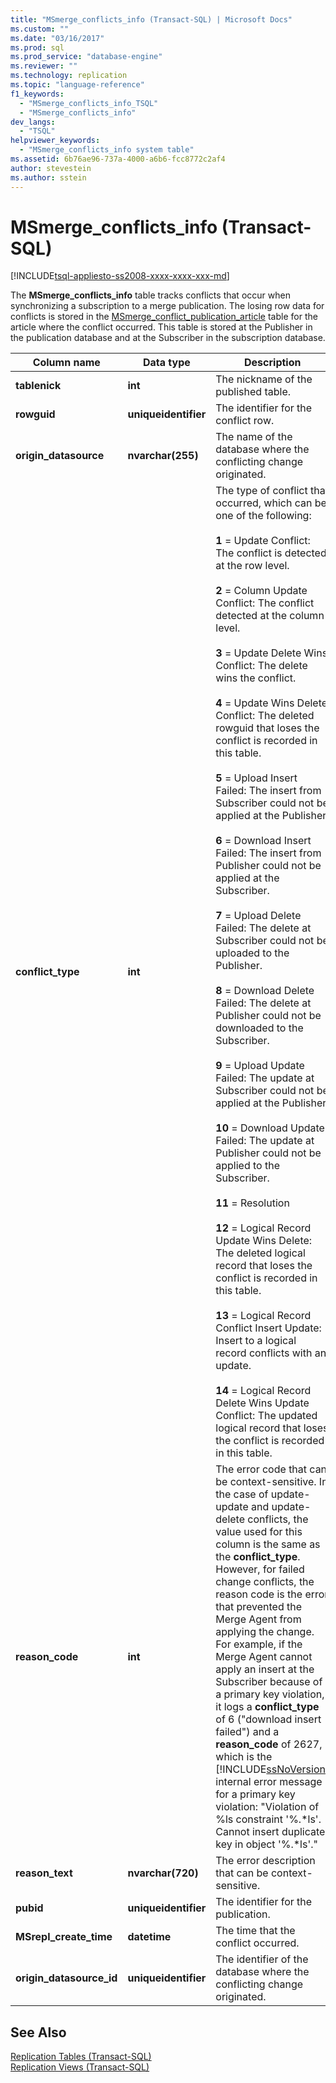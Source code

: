 ```yaml
---
title: "MSmerge_conflicts_info (Transact-SQL) | Microsoft Docs"
ms.custom: ""
ms.date: "03/16/2017"
ms.prod: sql
ms.prod_service: "database-engine"
ms.reviewer: ""
ms.technology: replication
ms.topic: "language-reference"
f1_keywords: 
  - "MSmerge_conflicts_info_TSQL"
  - "MSmerge_conflicts_info"
dev_langs: 
  - "TSQL"
helpviewer_keywords: 
  - "MSmerge_conflicts_info system table"
ms.assetid: 6b76ae96-737a-4000-a6b6-fcc8772c2af4
author: stevestein
ms.author: sstein
---
```

# MSmerge_conflicts_info (Transact-SQL)
[!INCLUDE[tsql-appliesto-ss2008-xxxx-xxxx-xxx-md](../../includes/tsql-appliesto-ss2008-xxxx-xxxx-xxx-md.md)]

  The **MSmerge_conflicts_info** table tracks conflicts that occur when synchronizing a subscription to a merge publication. The losing row data for conflicts is stored in the [MSmerge_conflict_publication_article](../../relational-databases/system-tables/msmerge-conflict-publication-article-transact-sql.md) table for the article where the conflict occurred. This table is stored at the Publisher in the publication database and at the Subscriber in the subscription database.  
  
|Column name|Data type|Description|  
|-----------------|---------------|-----------------|  
|**tablenick**|**int**|The nickname of the published table.|  
|**rowguid**|**uniqueidentifier**|The identifier for the conflict row.|  
|**origin_datasource**|**nvarchar(255)**|The name of the database where the conflicting change originated.|  
|**conflict_type**|**int**|The type of conflict that occurred, which can be one of the following:<br /><br /> **1** = Update Conflict: The conflict is detected at the row level.<br /><br /> **2** = Column Update Conflict: The conflict detected at the column level.<br /><br /> **3** = Update Delete Wins Conflict: The delete wins the conflict.<br /><br /> **4** = Update Wins Delete Conflict: The deleted rowguid that loses the conflict is recorded in this table.<br /><br /> **5** = Upload Insert Failed: The insert from Subscriber could not be applied at the Publisher.<br /><br /> **6** = Download Insert Failed: The insert from Publisher could not be applied at the Subscriber.<br /><br /> **7** = Upload Delete Failed: The delete at Subscriber could not be uploaded to the Publisher.<br /><br /> **8** = Download Delete Failed: The delete at Publisher could not be downloaded to the Subscriber.<br /><br /> **9** = Upload Update Failed: The update at Subscriber could not be applied at the Publisher.<br /><br /> **10** = Download Update Failed: The update at Publisher could not be applied to the Subscriber.<br /><br /> **11** = Resolution<br /><br /> **12** = Logical Record Update Wins Delete: The deleted logical record that loses the conflict is recorded in this table.<br /><br /> **13** = Logical Record Conflict Insert Update: Insert to a logical record conflicts with an update.<br /><br /> **14** = Logical Record Delete Wins Update Conflict: The updated logical record that loses the conflict is recorded in this table.|  
|**reason_code**|**int**|The error code that can be context-sensitive. In the case of update-update and update-delete conflicts, the value used for this column is the same as the **conflict_type**. However, for failed change conflicts, the reason code is the error that prevented the Merge Agent from applying the change. For example, if the Merge Agent cannot apply an insert at the Subscriber because of a primary key violation, it logs a **conflict_type** of 6 ("download insert failed") and a **reason_code** of 2627, which is the [!INCLUDE[ssNoVersion](../../includes/ssnoversion-md.md)] internal error message for a primary key violation: "Violation of %ls constraint '%.*ls'. Cannot insert duplicate key in object '%.\*ls'."|  
|**reason_text**|**nvarchar(720)**|The error description that can be context-sensitive.|  
|**pubid**|**uniqueidentifier**|The identifier for the publication.|  
|**MSrepl_create_time**|**datetime**|The time that the conflict occurred.|  
|**origin_datasource_id**|**uniqueidentifier**|The identifier of the database where the conflicting change originated.|  
  
## See Also  
 [Replication Tables &#40;Transact-SQL&#41;](../../relational-databases/system-tables/replication-tables-transact-sql.md)   
 [Replication Views &#40;Transact-SQL&#41;](../../relational-databases/system-views/replication-views-transact-sql.md)  
  
  
